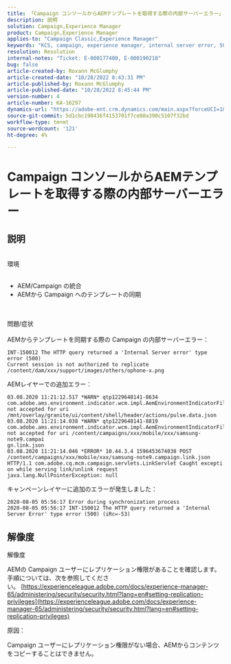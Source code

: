 ```yaml
---
title: 「Campaign コンソールからAEMテンプレートを取得する際の内部サーバーエラー」
description: 説明
solution: Campaign,Experience Manager
product: Campaign,Experience Manager
applies-to: "Campaign Classic,Experience Manager"
keywords: "KCS, campaign, experience manager, internal server error, 500"
resolution: Resolution
internal-notes: "Ticket: E-000177400, E-000190218"
bug: false
article-created-by: Roxann McGlumphy
article-created-date: "10/28/2022 8:43:31 PM"
article-published-by: Roxann McGlumphy
article-published-date: "10/28/2022 8:45:44 PM"
version-number: 4
article-number: KA-16297
dynamics-url: "https://adobe-ent.crm.dynamics.com/main.aspx?forceUCI=1&pagetype=entityrecord&etn=knowledgearticle&id=c000ad2d-0157-ed11-bba2-6045bd006b25"
source-git-commit: 5d1cbc198436f4153701f7ce80a390c5107f32bd
workflow-type: tm+mt
source-wordcount: '121'
ht-degree: 4%

---
```


# Campaign コンソールからAEMテンプレートを取得する際の内部サーバーエラー

## 説明

<br>環境<br><br>
- AEM/Campaign の統合
- AEMから Campaign へのテンプレートの同期

<br><br>問題/症状<br><br>
AEMからテンプレートを同期する際の Campaign の内部サーバーエラー：


```
INT-150012 The HTTP query returned a 'Internal Server error' type error (500)
Current session is not authorized to replicate /content/dam/xxx/support/images/others/ophone-x.png
```


AEMレイヤーでの追加エラー：


```
03.08.2020 11:21:12.517 *WARN* qtp1229648141-8634 com.adobe.ams.environment.indicator.wcm.impl.AemEnvironmentIndicatorFilter not accepted for uri /mnt/overlay/granite/ui/content/shell/header/actions/pulse.data.json
03.08.2020 11:21:14.038 *WARN* qtp1229648141-8819 com.adobe.ams.environment.indicator.wcm.impl.AemEnvironmentIndicatorFilter not accepted for uri /content/campaigns/xxx/mobile/xxx/samsung-note9.campai
gn.link.json
03.08.2020 11:21:14.046 *ERROR* 10.44.3.4 1596453674038 POST /content/campaigns/xxx/mobile/xxx/samsung-note9.campaign.link.json HTTP/1.1 com.adobe.cq.mcm.campaign.servlets.LinkServlet Caught excepti
on while serving link/unlink request
java.lang.NullPointerException: null
```


キャンペーンレイヤーに追加のエラーが発生しました：


```
2020-08-05 05:56:17 Error during synchronization process
2020-08-05 05:56:17 INT-150012 The HTTP query returned a 'Internal Server Error' type error (500) (iRc=-53)
```





## 解像度


解像度

AEMの Campaign ユーザーにレプリケーション権限があることを確認します。  手順については、次を参照してください。 [https://experienceleague.adobe.com/docs/experience-manager-65/administering/security/security.html?lang=en#setting-replication-privileges](https://experienceleague.adobe.com/docs/experience-manager-65/administering/security/security.html?lang=en#setting-replication-privileges)

原因：

Campaign ユーザーにレプリケーション権限がない場合、AEMからコンテンツをコピーすることはできません。



